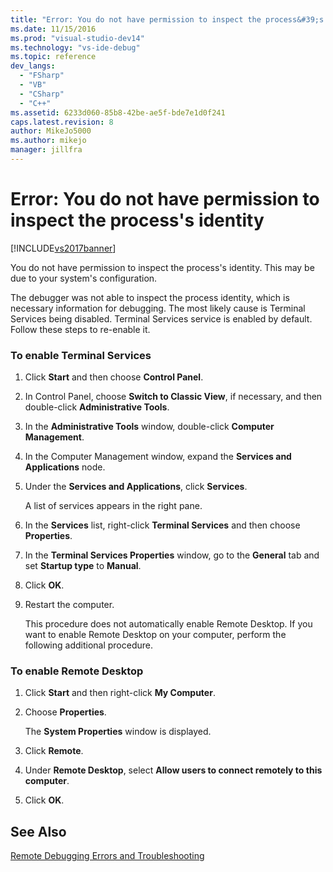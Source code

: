 ```yaml
---
title: "Error: You do not have permission to inspect the process&#39;s identity | Microsoft Docs"
ms.date: 11/15/2016
ms.prod: "visual-studio-dev14"
ms.technology: "vs-ide-debug"
ms.topic: reference
dev_langs: 
  - "FSharp"
  - "VB"
  - "CSharp"
  - "C++"
ms.assetid: 6233d060-85b8-42be-ae5f-bde7e1d0f241
caps.latest.revision: 8
author: MikeJo5000
ms.author: mikejo
manager: jillfra
---
```

# Error: You do not have permission to inspect the process&#39;s identity
[!INCLUDE[vs2017banner](../includes/vs2017banner.md)]

You do not have permission to inspect the process's identity. This may be due to your system's configuration.  
  
 The debugger was not able to inspect the process identity, which is necessary information for debugging. The most likely cause is Terminal Services being disabled. Terminal Services service is enabled by default. Follow these steps to re-enable it.  
  
### To enable Terminal Services  
  
1.  Click **Start** and then choose **Control Panel**.  
  
2.  In Control Panel, choose **Switch to Classic View**, if necessary, and then double-click **Administrative Tools**.  
  
3.  In the **Administrative Tools** window, double-click **Computer Management**.  
  
4.  In the Computer Management window, expand the **Services and Applications** node.  
  
5.  Under the **Services and Applications**, click **Services**.  
  
     A list of services appears in the right pane.  
  
6.  In the **Services** list, right-click **Terminal Services** and then choose **Properties**.  
  
7.  In the **Terminal Services Properties** window, go to the **General** tab and set **Startup type** to **Manual**.  
  
8.  Click **OK**.  
  
9. Restart the computer.  
  
     This procedure does not automatically enable Remote Desktop. If you want to enable Remote Desktop on your computer, perform the following additional procedure.  
  
### To enable Remote Desktop  
  
1.  Click **Start** and then right-click **My Computer**.  
  
2.  Choose **Properties**.  
  
     The **System Properties** window is displayed.  
  
3.  Click **Remote**.  
  
4.  Under **Remote Desktop**, select **Allow users to connect remotely to this computer**.  
  
5.  Click **OK**.  
  
## See Also  
 [Remote Debugging Errors and Troubleshooting](../debugger/remote-debugging-errors-and-troubleshooting.md)
